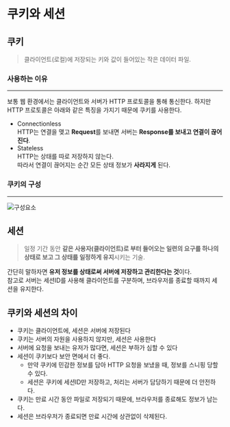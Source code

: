 # 쿠키와 세션

## 쿠키
  > 클라이언트(로컬)에 저장되는 키와 값이 들어있는 작은 데이터 파일.

  ### 사용하는 이유
  -------------------------
  보통 웹 환경에서는 클라이언트와 서버가 HTTP 프로토콜을 통해 통신한다.
  하지만 HTTP 프로토콜은 아래와 같은 특징을 가지기 때문에 쿠키를 사용한다.
  - Connectionless  
    HTTP는 연결을 맺고 **Request**를 보내면 서버는 **Response를 보내고 연결이 끊어진다**.
  - Stateless  
    HTTP는 상태를 따로 저장하지 않는다.  
    따라서 연결이 끊어지는 순간 모든 상태 정보가 **사라지게** 된다.

  ### 쿠키의 구성
  -------------------------
  <img src="https://blog.kakaocdn.net/dn/begUgp/btrftnf69s1/vVhXrkd9BBsifKesLEostK/img.png" alt="구성요소" />

## 세션
  > 일정 기간 동안 **같은 사용자(클라이언트)로 부터 들어오는 일련의 요구를 하나의 상태로 보고 그 상태를 일정하게 유지**시키는 기술. 
  
  간단히 말하자면 **유저 정보를 상태로써 서버에 저장하고 관리한다는 것**이다.  
  참고로 서버는 세션ID를 사용해 클라이언트를 구분하며, 브라우저를 종료할 때까지 세션을 유지한다.

## 쿠키와 세션의 차이
  - 쿠키는 클라이언트에, 세션은 서버에 저장된다
  - 쿠키는 서버의 자원을 사용하지 않지만, 세션은 사용한다
  - 서버에 요청을 보내는 유저가 많다면, 세션은 부하가 심할 수 있다
  - 세션이 쿠키보다 보안 면에서 더 좋다.
    - 만약 쿠키에 민감한 정보를 담아 HTTP 요청을 보냈을 때, 정보를 스니핑 당할 수 있다.
    - 세션은 쿠키에 세션ID만 저장하고, 처리는 서버가 담당하기 때문에 더 안전하다.
  - 쿠키는 만료 시간 동안 파일로 저장되기 때문에, 브라우저를 종료해도 정보가 남는다.
  - 세션은 브라우저가 종료되면 만료 시간에 상관없이 삭제된다.